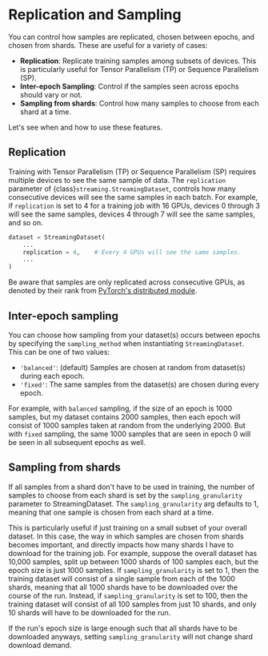 # Replication and Sampling

You can control how samples are replicated, chosen between epochs, and chosen from shards. These are useful for a variety of cases:
- **Replication**: Replicate training samples among subsets of devices. This is particularly useful for Tensor Parallelism (TP) or Sequence Parallelism (SP).
- **Inter-epoch Sampling**: Control if the samples seen across epochs should vary or not.
- **Sampling from shards**: Control how many samples to choose from each shard at a time.

Let's see when and how to use these features.

## Replication

Training with Tensor Parallelism (TP) or Sequence Parallelism (SP) requires multiple devices to see the same sample of data. The `replication` parameter of {class}`streaming.StreamingDataset`, controls how many consecutive devices will see the same samples in each batch. For example, if `replication` is set to 4 for a training job with 16 GPUs, devices 0 through 3 will see the same samples, devices 4 through 7 will see the same samples, and so on.

```python
dataset = StreamingDataset(
    ...
    replication = 4,    # Every 4 GPUs will see the same samples.
    ...
)
```

Be aware that samples are only replicated across consecutive GPUs, as denoted by their rank from [PyTorch's distributed module](https://pytorch.org/docs/stable/distributed.html).

## Inter-epoch sampling

You can choose how sampling from your dataset(s) occurs between epochs by specifying the `sampling_method` when instantiating `StreamingDataset`. This can be one of two values:

- `'balanced'`: (default) Samples are chosen at random from dataset(s) during each epoch.
- `'fixed'`: The same samples from the dataset(s) are chosen during every epoch.

For example, with `balanced` sampling, if the size of an epoch is 1000 samples, but my dataset contains 2000 samples, then each epoch will consist of 1000 samples taken at random from the underlying 2000. But with `fixed` sampling, the same 1000 samples that are seen in epoch 0 will be seen in all subsequent epochs as well.

## Sampling from shards

If all samples from a shard don't have to be used in training, the number of samples to choose from each shard is set by the `sampling_granularity` parameter to StreamingDataset. The `sampling_granularity` arg defaults to 1, meaning that one sample is chosen from each shard at a time.

This is particularly useful if just training on a small subset of your overall dataset. In this case, the way in which samples are chosen from shards becomes important, and directly impacts how many shards I have to download for the training job. For example, suppose the overall dataset has 10,000 samples, split up between 1000 shards of 100 samples each, but the epoch size is just 1000 samples. If `sampling_granularity` is set to 1, then the training dataset will consist of a single sample from each of the 1000 shards, meaning that all 1000 shards have to be downloaded over the course of the run. Instead, if `sampling_granularity` is set to 100, then the training dataset will consist of all 100 samples from just 10 shards, and only 10 shards will have to be downloaded for the run.

If the run's epoch size is large enough such that all shards have to be downloaded anyways, setting `sampling_granularity` will not change shard download demand.